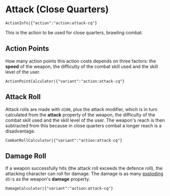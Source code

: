 # Attack (Close Quarters)

`ActionInfo|{"action":"action:attack-cq"}`

This is the action to be used for close quarters, brawling combat.

## Action Points

How many action points this action costs depends on three factors: the **speed** of the weapon, the difficulty of the combat skill used and the skill level of the user.

`ActionPointCalculator|{"variant":"action:attack-cq"}`

## Attack Roll

Attack rolls are made with `d100`, plus the attack modifier, which is in turn calculated from the **attack** property of the weapon, the difficulty of the combat skill used and the skill level of the user. The weapon's reach is then subtracted from this because in close quarters combat a longer reach is a disadvantage.

`CombatRollCalculator|{"variant":"action:attack-cq"}`

## Damage Roll

If a weapon successfully hits (the attack roll exceeds the defence roll), the attacking character can roll for damage. The damage is as many [exploding](rule:exploding_dice) `d5!`s as the weapon's **damage** property.

`DamageCalculator|{"variant":"action:attack-cq"}`